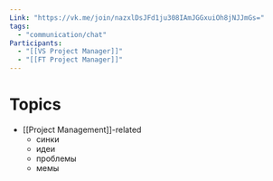 ```yaml
---
Link: "https://vk.me/join/nazxlDsJFd1ju308IAmJGGxuiOh8jNJJmGs="
tags:
  - "communication/chat"
Participants:
  - "[[VS Project Manager]]"
  - "[[FT Project Manager]]"
---
```

# Topics
- [[Project Management]]-related
	- синки
	- идеи
	- проблемы
	- мемы